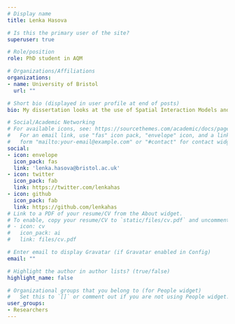 ```yaml
---
# Display name
title: Lenka Hasova

# Is this the primary user of the site?
superuser: true

# Role/position
role: PhD student in AQM

# Organizations/Affiliations
organizations:
- name: University of Bristol
  url: ""

# Short bio (displayed in user profile at end of posts)
bio: My dissertation looks at the use of Spatial Interaction Models and their Spatial Structure. I love coding in Python and R.

# Social/Academic Networking
# For available icons, see: https://sourcethemes.com/academic/docs/page-builder/#icons
#   For an email link, use "fas" icon pack, "envelope" icon, and a link in the
#   form "mailto:your-email@example.com" or "#contact" for contact widget.
social:
- icon: envelope
  icon_pack: fas
  link: 'lenka.hasova@bristol.ac.uk'
- icon: twitter
  icon_pack: fab
  link: https://twitter.com/lenkahas
- icon: github
  icon_pack: fab
  link: https://github.com/lenkahas
# Link to a PDF of your resume/CV from the About widget.
# To enable, copy your resume/CV to `static/files/cv.pdf` and uncomment the lines below.
# - icon: cv
#   icon_pack: ai
#   link: files/cv.pdf

# Enter email to display Gravatar (if Gravatar enabled in Config)
email: ""

# Highlight the author in author lists? (true/false)
highlight_name: false

# Organizational groups that you belong to (for People widget)
#   Set this to `[]` or comment out if you are not using People widget.
user_groups:
- Researchers
---
```


